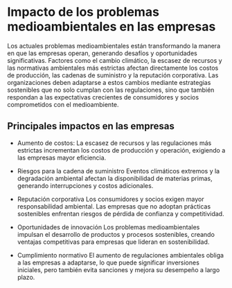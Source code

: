 # Impacto de los problemas medioambientales en las empresas
Los actuales problemas medioambientales están transformando la manera en que las empresas operan, generando desafíos y oportunidades significativas. Factores como el cambio climático, la escasez de recursos y las normativas ambientales más estrictas afectan directamente los costos de producción, las cadenas de suministro y la reputación corporativa. Las organizaciones deben adaptarse a estos cambios mediante estrategias sostenibles que no solo cumplan con las regulaciones, sino que también respondan a las expectativas crecientes de consumidores y socios comprometidos con el medioambiente.

## Principales impactos en las empresas
* Aumento de costos:
La escasez de recursos y las regulaciones más estrictas incrementan los costos de producción y operación, exigiendo a las empresas mayor eficiencia.

* Riesgos para la cadena de suministro
Eventos climáticos extremos y la degradación ambiental afectan la disponibilidad de materias primas, generando interrupciones y costos adicionales.

* Reputación corporativa
Los consumidores y socios exigen mayor responsabilidad ambiental. Las empresas que no adoptan prácticas sostenibles enfrentan riesgos de pérdida de confianza y competitividad.

* Oportunidades de innovación
Los problemas medioambientales impulsan el desarrollo de productos y procesos sostenibles, creando ventajas competitivas para empresas que lideran en sostenibilidad.

* Cumplimiento normativo
El aumento de regulaciones ambientales obliga a las empresas a adaptarse, lo que puede significar inversiones iniciales, pero también evita sanciones y mejora su desempeño a largo plazo.
